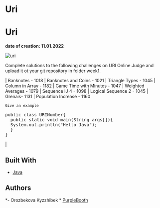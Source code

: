 # Uri
# Uri


**date of creation: 11.01.2022**

![uri](https://user-images.githubusercontent.com/94103671/148837628-c106cabc-9a88-494e-9210-0b00b743ba2f.png)

Complete solutions to the following challenges on URI Online Judge and upload it ot your git repository in folder week1.

| Banknotes - 1018
| Banknotes and Coins - 1021
| Triangle Types - 1045
| Column in Array - 1182
| Game Time with Minutes - 1047
| Weighted Averages - 1079
| Sequence IJ 4 - 1098
| Logical Sequence 2 - 1045
| Grenais- 1131
| Population Increase - 1160



```
Give an example
```

<pre>public class URINumber{<br>  public static void main(String args[]){<br>  System.out.println("Hello Java");<br>  }  <br>}</pre>|
## Built With
* [Java](https://www.java.com/ru/) 

## Authors

*- Orozbekova Kyzzhibek * [PurpleBooth](https://github.com/PurpleBooth)
